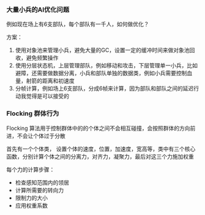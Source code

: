 ### 大量小兵的AI优化问题

例如现在场上有6支部队，每个部队有一千人，如何做优化？

方案：
1. 使用对象池来管理小兵，避免大量的GC，设置一定的缓冲时间来做对象池回收，避免频繁操作
2. 使用分层状态机，上层管理部队，例如移动和攻击，下层管理单一小兵，比如避障，还需要做数据分离，小兵和部队单独的数据类，例如小兵需要控制血量，射箭的距离和初速度
3. 分帧计算，例如场上6支部队，分成6帧来计算，因为部队和部队之间的延迟行动我觉得是可以接受的

### Flocking 群体行为

Flocking 算法用于控制群体中的的个体之间不会相互碰撞，会按照群体的方向前进，不会让个体过于分散

首先有一个个体类， 设置个体的速度，位置，加速度，宽高等，类中有三个核心函数，分别计算个体之间的分离力，对齐力，凝聚力，最后对这三个力施加权重

每个力的计算步骤：
- 检查感知范围内的领居
- 计算所需要的转向力
- 限制力的大小
- 应用权重系数